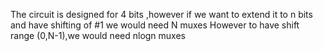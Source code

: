 The circuit is designed for 4 bits ,however if we want to extend it to n bits and have shifting of #1 we would need N muxes
However to have shift range (0,N-1),we would need nlogn muxes 
